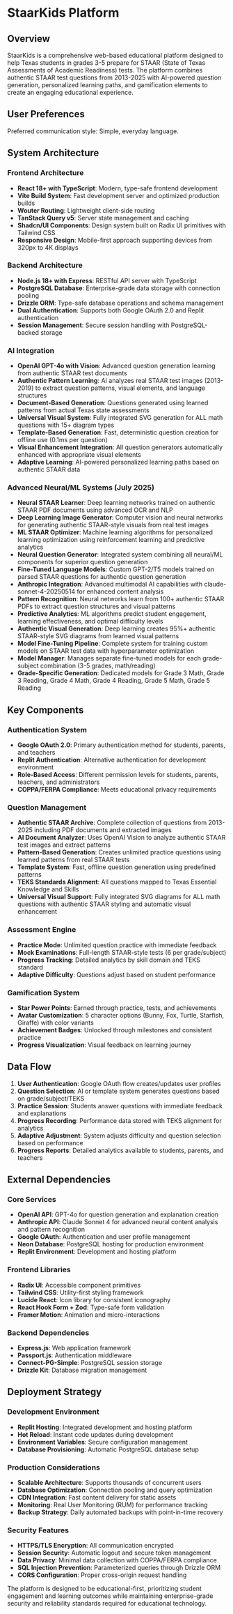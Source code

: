 # StaarKids Platform

## Overview

StaarKids is a comprehensive web-based educational platform designed to help Texas students in grades 3-5 prepare for STAAR (State of Texas Assessments of Academic Readiness) tests. The platform combines authentic STAAR test questions from 2013-2025 with AI-powered question generation, personalized learning paths, and gamification elements to create an engaging educational experience.

## User Preferences

Preferred communication style: Simple, everyday language.

## System Architecture

### Frontend Architecture
- **React 18+ with TypeScript**: Modern, type-safe frontend development
- **Vite Build System**: Fast development server and optimized production builds
- **Wouter Routing**: Lightweight client-side routing
- **TanStack Query v5**: Server state management and caching
- **Shadcn/UI Components**: Design system built on Radix UI primitives with Tailwind CSS
- **Responsive Design**: Mobile-first approach supporting devices from 320px to 4K displays

### Backend Architecture
- **Node.js 18+ with Express**: RESTful API server with TypeScript
- **PostgreSQL Database**: Enterprise-grade data storage with connection pooling
- **Drizzle ORM**: Type-safe database operations and schema management
- **Dual Authentication**: Supports both Google OAuth 2.0 and Replit authentication
- **Session Management**: Secure session handling with PostgreSQL-backed storage

### AI Integration
- **OpenAI GPT-4o with Vision**: Advanced question generation learning from authentic STAAR test documents
- **Authentic Pattern Learning**: AI analyzes real STAAR test images (2013-2019) to extract question patterns, visual elements, and language structures
- **Document-Based Generation**: Questions generated using learned patterns from actual Texas state assessments
- **Universal Visual System**: Fully integrated SVG generation for ALL math questions with 15+ diagram types
- **Template-Based Generation**: Fast, deterministic question creation for offline use (0.1ms per question)
- **Visual Enhancement Integration**: All question generators automatically enhanced with appropriate visual elements
- **Adaptive Learning**: AI-powered personalized learning paths based on authentic STAAR data

### Advanced Neural/ML Systems (July 2025)
- **Neural STAAR Learner**: Deep learning networks trained on authentic STAAR PDF documents using advanced OCR and NLP
- **Deep Learning Image Generator**: Computer vision and neural networks for generating authentic STAAR-style visuals from real test images
- **ML STAAR Optimizer**: Machine learning algorithms for personalized learning optimization using reinforcement learning and predictive analytics
- **Neural Question Generator**: Integrated system combining all neural/ML components for superior question generation
- **Fine-Tuned Language Models**: Custom GPT-2/T5 models trained on parsed STAAR questions for authentic question generation
- **Anthropic Integration**: Advanced multimodal AI capabilities with claude-sonnet-4-20250514 for enhanced content analysis
- **Pattern Recognition**: Neural networks learn from 100+ authentic STAAR PDFs to extract question structures and visual patterns
- **Predictive Analytics**: ML algorithms predict student engagement, learning effectiveness, and optimal difficulty levels
- **Authentic Visual Generation**: Deep learning creates 95%+ authentic STAAR-style SVG diagrams from learned visual patterns
- **Model Fine-Tuning Pipeline**: Complete system for training custom models on STAAR test data with hyperparameter optimization
- **Model Manager**: Manages separate fine-tuned models for each grade-subject combination (3-5 grades, math/reading)
- **Grade-Specific Generation**: Dedicated models for Grade 3 Math, Grade 3 Reading, Grade 4 Math, Grade 4 Reading, Grade 5 Math, Grade 5 Reading

## Key Components

### Authentication System
- **Google OAuth 2.0**: Primary authentication method for students, parents, and teachers
- **Replit Authentication**: Alternative authentication for development environment
- **Role-Based Access**: Different permission levels for students, parents, teachers, and administrators
- **COPPA/FERPA Compliance**: Meets educational privacy requirements

### Question Management
- **Authentic STAAR Archive**: Complete collection of questions from 2013-2025 including PDF documents and extracted images
- **AI Document Analyzer**: Uses OpenAI Vision to analyze authentic STAAR test images and extract patterns
- **Pattern-Based Generation**: Creates unlimited practice questions using learned patterns from real STAAR tests
- **Template System**: Fast, offline question generation using predefined patterns
- **TEKS Standards Alignment**: All questions mapped to Texas Essential Knowledge and Skills
- **Universal Visual Support**: Fully integrated SVG diagrams for ALL math questions with authentic STAAR styling and automatic visual enhancement

### Assessment Engine
- **Practice Mode**: Unlimited question practice with immediate feedback
- **Mock Examinations**: Full-length STAAR-style tests (6 per grade/subject)
- **Progress Tracking**: Detailed analytics by skill domain and TEKS standard
- **Adaptive Difficulty**: Questions adjust based on student performance

### Gamification System
- **Star Power Points**: Earned through practice, tests, and achievements
- **Avatar Customization**: 5 character options (Bunny, Fox, Turtle, Starfish, Giraffe) with color variants
- **Achievement Badges**: Unlocked through milestones and consistent practice
- **Progress Visualization**: Visual feedback on learning journey

## Data Flow

1. **User Authentication**: Google OAuth flow creates/updates user profiles
2. **Question Selection**: AI or template system generates questions based on grade/subject/TEKS
3. **Practice Session**: Students answer questions with immediate feedback and explanations
4. **Progress Recording**: Performance data stored with TEKS alignment for analytics
5. **Adaptive Adjustment**: System adjusts difficulty and question selection based on performance
6. **Progress Reports**: Detailed analytics available to students, parents, and teachers

## External Dependencies

### Core Services
- **OpenAI API**: GPT-4o for question generation and explanation creation
- **Anthropic API**: Claude Sonnet 4 for advanced neural content analysis and pattern recognition
- **Google OAuth**: Authentication and user profile management
- **Neon Database**: PostgreSQL hosting for production environment
- **Replit Environment**: Development and hosting platform

### Frontend Libraries
- **Radix UI**: Accessible component primitives
- **Tailwind CSS**: Utility-first styling framework
- **Lucide React**: Icon library for consistent iconography
- **React Hook Form + Zod**: Type-safe form validation
- **Framer Motion**: Animation and micro-interactions

### Backend Dependencies
- **Express.js**: Web application framework
- **Passport.js**: Authentication middleware
- **Connect-PG-Simple**: PostgreSQL session storage
- **Drizzle Kit**: Database migration management

## Deployment Strategy

### Development Environment
- **Replit Hosting**: Integrated development and hosting platform
- **Hot Reload**: Instant code updates during development
- **Environment Variables**: Secure configuration management
- **Database Provisioning**: Automatic PostgreSQL database setup

### Production Considerations
- **Scalable Architecture**: Supports thousands of concurrent users
- **Database Optimization**: Connection pooling and query optimization
- **CDN Integration**: Fast content delivery for static assets
- **Monitoring**: Real User Monitoring (RUM) for performance tracking
- **Backup Strategy**: Daily automated backups with point-in-time recovery

### Security Features
- **HTTPS/TLS Encryption**: All communication encrypted
- **Session Security**: Automatic logout and secure token management
- **Data Privacy**: Minimal data collection with COPPA/FERPA compliance
- **SQL Injection Prevention**: Parameterized queries through Drizzle ORM
- **CORS Configuration**: Proper cross-origin request handling

The platform is designed to be educational-first, prioritizing student engagement and learning outcomes while maintaining enterprise-grade security and reliability standards required for educational technology.